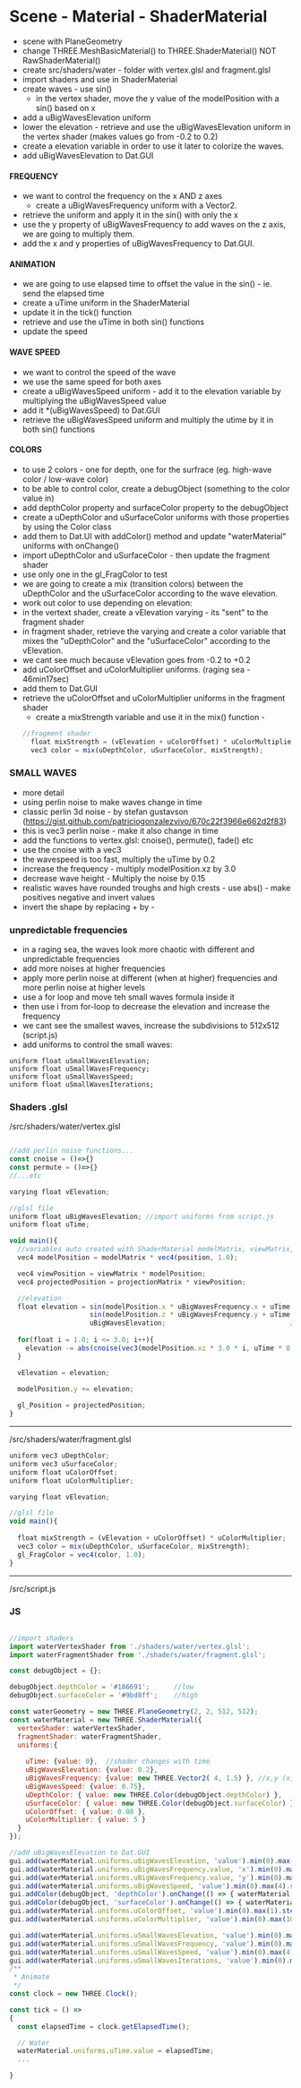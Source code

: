 # Scene - Material - ShaderMaterial

- scene with PlaneGeometry
- change THREE.MeshBasicMaterial() to THREE.ShaderMaterial() NOT RawShaderMaterial()
- create src/shaders/water - folder with vertex.glsl and fragment.glsl
- import shaders and use in ShaderMaterial
- create waves - use sin()
  - in the vertex shader, move the y value of the modelPosition with a sin() based on x
- add a uBigWavesElevation uniform
- lower the elevation - retrieve and use the uBigWavesElevation uniform in the vertex shader (makes values go from -0.2 to 0.2)
- create a elevation variable in order to use it later to colorize the waves.
- add uBigWavesElevation to Dat.GUI

#### FREQUENCY 
- we want to control the frequency on the x AND z axes
  - create a uBigWavesFrequency uniform with a Vector2.
- retrieve the uniform and apply it in the sin() with only the x
- use the y property of uBigWavesFrequency to add waves on the z axis, we are going to multiply them.
- add the x and y properties of uBigWavesFrequency to Dat.GUI.

#### ANIMATION 
- we are going to use elapsed time to offset the value in the sin() - ie. send the elapsed time
- create a uTime uniform in the ShaderMaterial
- update it in the tick() function
- retrieve and use the uTime in both sin() functions
- update the speed

#### WAVE SPEED
- we want to control the speed of the wave
- we use the same speed for both axes
- create a uBigWavesSpeed uniform - add it to the elevation variable by multiplying the uBigWavesSpeed value
- add it *(uBigWavesSpeed) to Dat.GUI 
- retrieve the uBigWavesSpeed uniform and multiply the utime by it in both sin() functions

#### COLORS
- to use 2 colors - one for depth, one for the surfrace (eg. high-wave color / low-wave color)
- to be able to control color, create a debugObject (something to the color value in)
- add depthColor property and surfaceColor property to the debugObject
- create a uDepthColor and uSurfaceColor uniforms with those properties by using the Color class
- add them to Dat.UI with addColor() method and update "waterMaterial" uniforms with onChange()
- import uDepthColor and uSurfaceColor - then update the fragment shader
- use only one in the gl_FragColor to test
- we are going to create a mix (transition colors) between the uDepthColor and the uSurfaceColor according to the wave elevation.
- work out color to use depending on elevation:
- in the vertext shader, create a vElevation varying - its "sent" to the fragment shader
- in fragment shader, retrieve the varying and create a color variable that mixes the "uDepthColor" and the "uSurfaceColor" according to the vElevation.
- we cant see much because vElevation goes from -0.2 to +0.2
- add uColorOffset and uColorMultiplier uniforms. (raging sea - 46min17sec)
- add them to Dat.GUI
- retrieve the uColorOffset and uColorMultiplier uniforms in the fragment shader
  - create a mixStrength variable and use it in the mix() function - 
  ```js 
  //fragment shader
    float mixStrength = (vElevation + uColorOffset) * uColorMultiplier;
    vec3 color = mix(uDepthColor, uSurfaceColor, mixStrength);
  ```
### SMALL WAVES
- more detail
- using perlin noise to make waves change in time
- classic perlin 3d noise - by stefan gustavson (https://gist.github.com/patriciogonzalezvivo/670c22f3966e662d2f83)
- this is vec3 perlin noise - make it also change in time
- add the functions to vertex.glsl: cnoise(), permute(), fade() etc 
- use the cnoise with a vec3
- the wavespeed is too fast, multiply the uTime by 0.2
- increase the frequency - multiply modelPosition.xz by 3.0
- decrease wave height - Multiply the noise by 0.15
- realistic waves have rounded troughs and high crests - use abs() - make positives negative and invert values
- invert the shape by replacing + by -

### unpredictable frequencies
- in a raging sea, the waves look more chaotic with different and unpredictable frequencies
- add more noises at higher frequencies 
- apply more perlin noise at different (when at higher) frequencies and more perlin noise at higher levels
- use a for loop and move teh small waves formula inside it
- then use i from for-loop to decrease the elevation and increase the frequency
- we cant see the smallest waves, increase the subdivisions to 512x512 (script.js)
- add uniforms to control the small waves:

```
uniform float uSmallWavesElevation;
uniform float uSmallWavesFrequency;
uniform float uSmallWavesSpeed;
uniform float uSmallWavesIterations;
```

### Shaders .glsl
/src/shaders/water/vertex.glsl

```js 

//add perlin noise functions...
const cnoise = ()=>{}
const permute = ()=>{} 
//...etc

varying float vElevation;

//glsl file
uniform float uBigWavesElevation; //import uniforms from script.js
uniform float uTime;

void main(){
  //variables auto created with ShaderMaterial modelMatrix, viewMatrix, projectionMatrix
  vec4 modelPosition = modelMatrix * vec4(position, 1.0);

  vec4 viewPosition = viewMatrix * modelPosition;
  vec4 projectedPosition = projectionMatrix * viewPosition; 

  //elevation
  float elevation = sin(modelPosition.x * uBigWavesFrequency.x + uTime * uBigWavesSpeed) *     //on the x
                    sin(modelPosition.z * uBigWavesFrequency.y + uTime * uBigWavesSpeed) *     //on the y
                    uBigWavesElevation;                               //lower the elevation with small uBigWavesElevation value
  
  for(float i = 1.0; i <= 3.0; i++){
    elevation -= abs(cnoise(vec3(modelPosition.xz * 3.0 * i, uTime * 0.2)) * 0.15 / i); //make move on (x and z) modelposition.xz change with time, increase frequency, and lower wave height
  }

  vElevation = elevation;

  modelPosition.y += elevation;
  
  gl_Position = projectedPosition;
}
```

---

/src/shaders/water/fragment.glsl
```js
uniform vec3 uDepthColor;
uniform vec3 uSurfaceColor;
uniform float uColorOffset;
uniform float uColorMultiplier;

varying float vElevation;

//glsl file
void main(){
  
  float mixStrength = (vElevation + uColorOffset) * uColorMultiplier;
  vec3 color = mix(uDepthColor, uSurfaceColor, mixStrength);
  gl_FragColor = vec4(color, 1.0);
}
```

---

/src/script.js
### JS
```js

//import shaders
import waterVertexShader from './shaders/water/vertex.glsl';
import waterFragmentShader from './shaders/water/fragment.glsl';

const debugObject = {};

debugObject.depthColor = '#186691';      //low
debugObject.surfaceColor = '#9bd8ff';    //high

const waterGeometry = new THREE.PlaneGeometry(2, 2, 512, 512);
const waterMaterial = new THREE.ShaderMaterial({
  vertexShader: waterVertexShader,
  fragmentShader: waterFragmentShader,
  uniforms:{
   
    uTime: {value: 0},  //shader changes with time
    uBigWavesElevation: {value: 0.2},
    uBigWavesFrequency: {value: new THREE.Vector2( 4, 1.5) }, //x,y (x,z)
    uBigWavesSpeed: {value: 0.75},
    uDepthColor: { value: new THREE.Color(debugObject.depthColor) },
    uSurfaceColor: { value: new THREE.Color(debugObject.surfaceColor) },
    uColorOffset: { value: 0.08 },
    uColorMultiplier: { value: 5 }
  }
});

//add uBigWavesElevation to Dat.GUI
gui.add(waterMaterial.uniforms.uBigWavesElevation, 'value').min(0).max(1).step(0.001).name('uBigWavesElevation');
gui.add(waterMaterial.uniforms.uBigWavesFrequency.value, 'x').min(0).max(10).step(0.001).name('uBigWavesFrequencyX');
gui.add(waterMaterial.uniforms.uBigWavesFrequency.value, 'y').min(0).max(10).step(0.001).name('uBigWavesFrequencyY');
gui.add(waterMaterial.uniforms.uBigWavesSpeed, 'value').min(0).max(4).step(0.001).name('uBigWavesSpeed')
gui.addColor(debugObject, 'depthColor').onChange(() => { waterMaterial.uniforms.uDepthColor.value.set(debugObject.depthColor) });
gui.addColor(debugObject, 'surfaceColor').onChange(() => { waterMaterial.uniforms.uSurfaceColor.value.set(debugObject.surfaceColor) });
gui.add(waterMaterial.uniforms.uColorOffset, 'value').min(0).max(1).step(0.001).name('uColorOffset');
gui.add(waterMaterial.uniforms.uColorMultiplier, 'value').min(0).max(10).step(0.001).name('uColorMultiplier');

gui.add(waterMaterial.uniforms.uSmallWavesElevation, 'value').min(0).max(1).step(0.001).name('uSmallWavesElevation');
gui.add(waterMaterial.uniforms.uSmallWavesFrequency, 'value').min(0).max(30).step(0.001).name('uSmallWavesFrequency');
gui.add(waterMaterial.uniforms.uSmallWavesSpeed, 'value').min(0).max(4).step(0.001).name('uSmallWavesSpeed');
gui.add(waterMaterial.uniforms.uSmallWavesIterations, 'value').min(0).max(5).step(1).name('uSmallWavesIterations');
/**
 * Animate
 */
const clock = new THREE.Clock();

const tick = () =>
{
  const elapsedTime = clock.getElapsedTime();

  // Water
  waterMaterial.uniforms.uTime.value = elapsedTime;
  ...

}
```
